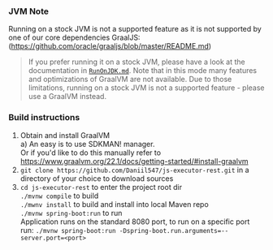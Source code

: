### JVM Note

Running on a stock JVM is not a supported feature as it is not supported
by one of our core dependencies GraalJS:  
(https://github.com/oracle/graaljs/blob/master/README.md)
> If you prefer running it on a stock JVM, please have a look at the documentation
> in [`RunOnJDK.md`](https://github.com/graalvm/graaljs/blob/master/docs/user/RunOnJDK.md).
> Note that in this mode many features and optimizations of GraalVM are not available.
> Due to those limitations, running on a stock JVM is not a supported feature - please use a GraalVM instead.

### Build instructions

1) Obtain and install GraalVM  
   a) An easy is to use SDKMAN! manager.  
   Or if you'd like to do this manually refer to https://www.graalvm.org/22.1/docs/getting-started/#install-graalvm
2) `git clone https://github.com/Daniil547/js-executor-rest.git` in a directory of your choice to download sources
3) `cd js-executor-rest` to enter the project root dir  
   `./mvnw compile` to build  
   `./mwnv install` to build and install into local Maven repo  
   `./mvnw spring-boot:run` to run  
   Application runs on the standard 8080 port, to run on a specific port run:
   `./mvnw spring-boot:run -Dspring-boot.run.arguments=--server.port=<port>`